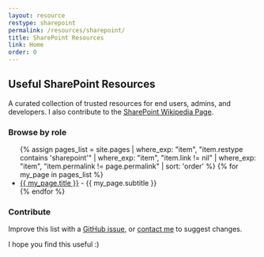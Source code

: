 ```yaml
---
layout: resource
restype: sharepoint
permalink: /resources/sharepoint/
title: SharePoint Resources
link: Home
order: 0
---
```


## Useful SharePoint Resources

A curated collection of trusted resources for end users, admins, and developers. I also contribute to the [SharePoint Wikipedia Page](https://en.wikipedia.org/wiki/Microsoft_SharePoint).

### Browse by role

<ul>
{% assign pages_list = site.pages
   | where_exp: "item", "item.restype contains 'sharepoint'"
   | where_exp: "item", "item.link != nil"
   | where_exp: "item", "item.permalink != page.permalink"
   | sort: 'order'
%}
{% for my_page in pages_list %}
<li>
    <a href="{{ my_page.permalink }}">{{ my_page.title }}</a>
    <span>- {{ my_page.subtitle }}</span>
</li>
{% endfor %}
</ul>

### Contribute

Improve this list with a [GitHub issue](https://github.com/alirobe/alirobe.github.io/issues), or [contact me](/) to suggest changes.

I hope you find this useful :)
